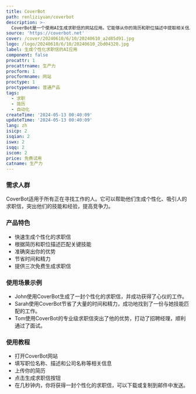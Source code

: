 ```yaml
---
title: CoverBot
path: renliziyuan/coverbot
description: >-
  CoverBot是一个使用AI生成求职信的网站应用。它能够从你的简历和职位描述中提取相关信息，并生成一封独特的求职信。CoverBot可以快速、准确地生成专业级的求职信，突出你的技能、经验和成就。
source: 'https://coverbot.net'
cover: /cover/20240610/6/10/20240610_a2d85d91.jpg
logo: /logo/20240610/6/10/20240610_2bd04320.jpg
label: 生成个性化求职信的AI应用
component: false
procattr: 1
procattrname: 生产力
procform: 1
procformname: 网站
proctype: 1
proctypename: 普通产品
tags:
  - 求职
  - 简历
  - 自动化
createTime: '2024-05-13 00:40:09'
updateTime: '2024-05-13 00:40:09'
lang: zh
isicp: 2
isqian: 2
iswx: 2
isqq: 2
iscom: 2
price: 免费试用
catname: 生产力
---
```




### 需求人群
CoverBot适用于所有正在寻找工作的人。它可以帮助他们生成个性化、吸引人的求职信，突出他们的技能和经验，提高竞争力。

### 产品特色
* 快速生成个性化的求职信
* 根据简历和职位描述匹配关键技能
* 准确突出你的优势
* 节省时间和精力
* 提供三次免费生成求职信

### 使用场景示例
* John使用CoverBot生成了一封个性化的求职信，并成功获得了心仪的工作。
* Sarah使用CoverBot节省了大量的时间和精力，成功地找到了一份与她技能匹配的工作。
* Tom使用CoverBot的专业级求职信突出了他的优势，打动了招聘经理，顺利通过了面试。

### 使用教程
* 打开CoverBot网站
* 填写职位名称、描述和公司名称等相关信息
* 上传你的简历
* 点击生成求职信按钮
* 在几秒钟内，你将获得一封个性化的求职信，可以下载或复制到邮件中发送。

  
